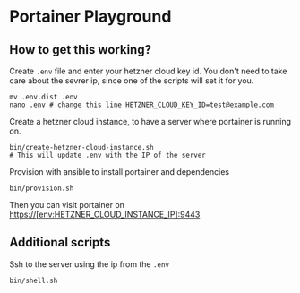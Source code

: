 # Portainer Playground
## How to get this working?

Create `.env` file and enter your hetzner cloud key id. You don't need to take care about the sevrer ip, 
since one of the scripts will set it for you.

```shell
mv .env.dist .env
nano .env # change this line HETZNER_CLOUD_KEY_ID=test@example.com
```

Create a hetzner cloud instance, to have a server where portainer is running on.
```shell
bin/create-hetzner-cloud-instance.sh
# This will update .env with the IP of the server
```

Provision with ansible to install portainer and dependencies
```shell
bin/provision.sh
```

Then you can visit portainer on [https://[env:HETZNER_CLOUD_INSTANCE_IP]:9443](https://[env:HETZNER_CLOUD_INSTANCE_IP]:9443)

## Additional scripts
Ssh to the server using the ip from the `.env`
```shell
bin/shell.sh
```